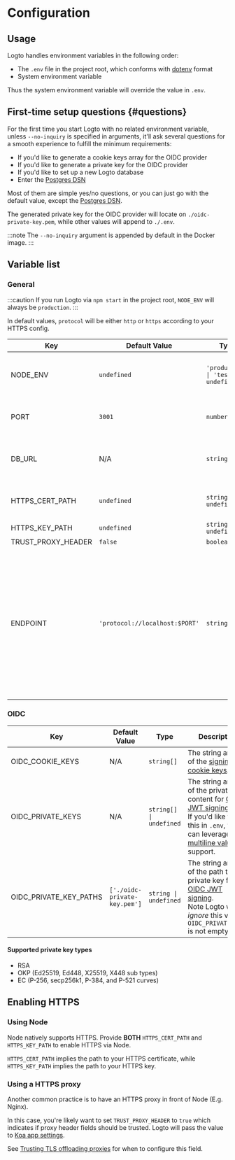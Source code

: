 # Configuration

## Usage

Logto handles environment variables in the following order:

- The `.env` file in the project root, which conforms with [dotenv](https://github.com/motdotla/dotenv#readme) format
- System environment variable

Thus the system environment variable will override the value in `.env`.

## First-time setup questions {#questions}

For the first time you start Logto with no related environment variable, unless `--no-inquiry` is specified in arguments, it'll ask several questions for a smooth experience to fulfill the minimum requirements:

- If you'd like to generate a cookie keys array for the OIDC provider
- If you'd like to generate a private key for the OIDC provider
- If you'd like to set up a new Logto database
- Enter the [Postgres DSN](https://www.postgresql.org/docs/14/libpq-connect.html#id-1.7.3.8.3.6)

Most of them are simple yes/no questions, or you can just go with the default value, except the [Postgres DSN](https://www.postgresql.org/docs/14/libpq-connect.html#id-1.7.3.8.3.6).

The generated private key for the OIDC provider will locate on `./oidc-private-key.pem`, while other values will append to `./.env`.

:::note
The `--no-inquiry` argument is appended by default in the Docker image.
:::

## Variable list

### General

:::caution
If you run Logto via `npm start` in the project root, `NODE_ENV` will always be `production`.
:::

In default values, `protocol` will be either `http` or `https` according to your HTTPS config.

| Key                | Default Value                  | Type                                                     | Description                                                                                                                                                                                                                                         |
| ------------------ | ------------------------------ | -------------------------------------------------------- | --------------------------------------------------------------------------------------------------------------------------------------------------------------------------------------------------------------------------------------------------- |
| NODE_ENV           | `undefined`                    | <code>'production' &#124; 'test' &#124; undefined</code> | What kind of environment that Logto runs in.                                                                                                                                                                                                        |
| PORT               | `3001`                         | `number`                                                 | The local port that Logto listens.                                                                                                                                                                                                                  |
| DB_URL             | N/A                            | `string`                                                 | The [Postgres DSN](https://www.postgresql.org/docs/14/libpq-connect.html#id-1.7.3.8.3.6) for Logto database.                                                                                                                                        |
| HTTPS_CERT_PATH    | `undefined`                    | <code>string &#124; undefined</code>                     | See [Enabling HTTPS](#enabling-https) for details.                                                                                                                                                                                                  |
| HTTPS_KEY_PATH     | `undefined`                    | <code>string &#124; undefined</code>                     | Ditto.                                                                                                                                                                                                                                              |
| TRUST_PROXY_HEADER | `false`                        | `boolean`                                                | Ditto.                                                                                                                                                                                                                                              |
| ENDPOINT           | `'protocol://localhost:$PORT'` | `string`                                                 | You may specify a URL with your custom domain for online testing or production. This will affect the value of the [OIDC issuer identifier](https://openid.net/specs/openid-connect-core-1_0.html#IssuerIdentifier) and Admin Console Redirect URIs. |

### OIDC

| Key                    | Default Value                | Type                                   | Description                                                                                                                                                                                                                                                                     |
| ---------------------- | ---------------------------- | -------------------------------------- | ------------------------------------------------------------------------------------------------------------------------------------------------------------------------------------------------------------------------------------------------------------------------------- |
| OIDC_COOKIE_KEYS       | N/A                          | <code>string[]</code>                  | The string array of the [signing cookie keys](https://github.com/panva/node-oidc-provider/blob/main/docs/README.md#cookieskeys).                                                                                                                                                |
| OIDC_PRIVATE_KEYS      | N/A                          | <code>string[] &#124; undefined</code> | The string array of the private key content for [OIDC JWT signing](https://openid.net/specs/openid-connect-core-1_0.html#Signing). <br/> If you'd like to set this in `.env`, you can leverage [multiline values](https://github.com/motdotla/dotenv#multiline-values) support. |
| OIDC_PRIVATE_KEY_PATHS | `['./oidc-private-key.pem']` | <code>string &#124; undefined</code>   | The string array of the path to the private key file for [OIDC JWT signing](https://openid.net/specs/openid-connect-core-1_0.html#Signing). <br/> Note Logto will _ignore_ this value if `OIDC_PRIVATE_KEYS` is not empty.                                                      |

#### Supported private key types

- RSA
- OKP (Ed25519, Ed448, X25519, X448 sub types)
- EC (P-256, secp256k1, P-384, and P-521 curves)

## Enabling HTTPS

### Using Node

Node natively supports HTTPS. Provide **BOTH** `HTTPS_CERT_PATH` and `HTTPS_KEY_PATH` to enable HTTPS via Node.

`HTTPS_CERT_PATH` implies the path to your HTTPS certificate, while `HTTPS_KEY_PATH` implies the path to your HTTPS key.

### Using a HTTPS proxy

Another common practice is to have an HTTPS proxy in front of Node (E.g. Nginx).

In this case, you're likely want to set `TRUST_PROXY_HEADER` to `true` which indicates if proxy header fields should be trusted. Logto will pass the value to [Koa app settings](https://github.com/koajs/koa/blob/master/docs/api/index.md#settings).

See [Trusting TLS offloading proxies](https://github.com/panva/node-oidc-provider/blob/main/docs/README.md#trusting-tls-offloading-proxies) for when to configure this field.
